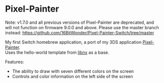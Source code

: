 # Pixel-Painter

Note: v1.7.0 and all previous versions of Pixel-Painter are deprecated, and will not function on firmware 9.0.0 and above.
Please use the master branch instead: https://github.com/16BitWonder/Pixel-Painter-Switch/tree/master

My first Switch homebrew application, a port of my 3DS application [Pixel-Painter](https://github.com/16BitWonder/Pixel-Painter).  
Uses the hello-world template from [libnx](https://github.com/switchbrew/libnx) as a base.

Features: 
- The ability to draw with seven different colors on the screen
- Controls and color information on the left side of the screen
